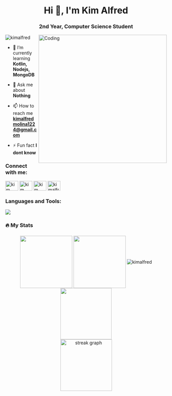 <h1 align="center">Hi 👋, I'm Kim Alfred</h1>
<h3 align="center">2nd Year, Computer Science Student</h3>
<img align="right" alt="Coding" width="400" src="https://media.tenor.com/K02_c3XLq68AAAAC/paimon.gif">

<p align="left"> <img src="https://komarev.com/ghpvc/?username=kimalfred&label=Profile%20views&color=0e75b6&style=flat" alt="kimalfred" /> </p>


- 🌱 I’m currently learning **Kotlin, Nodejs, MongoDB**

- 💬 Ask me about **Nothing**

- 📫 How to reach me **kimalfredmolina1224@gmail.com**

- ⚡ Fun fact **I dont know**

<h3 align="left">Connect with me:</h3>
<p align="left">
<a href="https://www.linkedin.com/in/kim-alfred-molina-323455276/" target="blank"><img align="center" src="https://raw.githubusercontent.com/rahuldkjain/github-profile-readme-generator/master/src/images/icons/Social/linked-in-alt.svg" alt="kim alfred molina" height="30" width="40" /></a>
<a href="https://stackoverflow.com/users/23153926/kim-alfred-a-molina" target="blank"><img align="center" src="https://raw.githubusercontent.com/rahuldkjain/github-profile-readme-generator/master/src/images/icons/Social/stack-overflow.svg" alt="kim alfred a. molina" height="30" width="40" /></a>
<a href="https://www.facebook.com/kimalfred.amolina" target="blank"><img align="center" src="https://raw.githubusercontent.com/rahuldkjain/github-profile-readme-generator/master/src/images/icons/Social/facebook.svg" alt="kim alfred a. molina" height="30" width="40" /></a>
<a href="https://www.instagram.com/kim_alfredkim/" target="blank"><img align="center" src="https://raw.githubusercontent.com/rahuldkjain/github-profile-readme-generator/master/src/images/icons/Social/instagram.svg" alt="kimalfred_kim" height="30" width="40" /></a>
</p>

<h3 align="left">Languages and Tools:</h3>
<p align=>
  <a href="https://skillicons.dev">
    <img src="https://skillicons.dev/icons?i=html,css,javascript,php,java,python,visualstudio" />
  </a>
</p>


<h3 align="left">🔥  My Stats</h3>

###

<div align="center">
  <img align="center" src="http://github-profile-summary-cards.vercel.app/api/cards/most-commit-language?username=kimalfred&theme=dark" height="163em" />
  <img align="center" src="http://github-profile-summary-cards.vercel.app/api/cards/repos-per-language?username=kimalfred&theme=dark" height="163em" /> 
  <img align="center" src="https://github-readme-stats.vercel.app/api/top-langs?username=kimalfred&show_icons=true&locale=en&layout=compact&theme=dark" alt="kimalfred" />
  <br>
  <img align="center" src="http://github-profile-summary-cards.vercel.app/api/cards/profile-details?username=kimalfred&theme=dark" height="160em" /> 
  <br>
  <img src="https://streak-stats.demolab.com?user=kimalfred&locale=en&mode=daily&theme=dark&hide_border=true&border_radius=0&order=3" height="161em" alt="streak graph"  />
</div>
